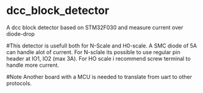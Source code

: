 # dcc_block_detector
A dcc block detector based on STM32F030 and measure current over diode-drop

#This detector is usefull both for N-Scale and H0-scale. 
A SMC diode of 5A can handle alot of current.
For N-sclale its possible to use regular pin header at IO1, IO2 (max 3A).
For HO scale i recommend screw terminal to handle more current.

#Note
Another board with a MCU is needed to translate from uart to other protocols.
